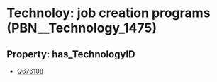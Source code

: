 # Technoloy: __job creation programs__ (PBN__Technology_1475)

## Property: has_TechnologyID

* [Q676108](Q676108)

